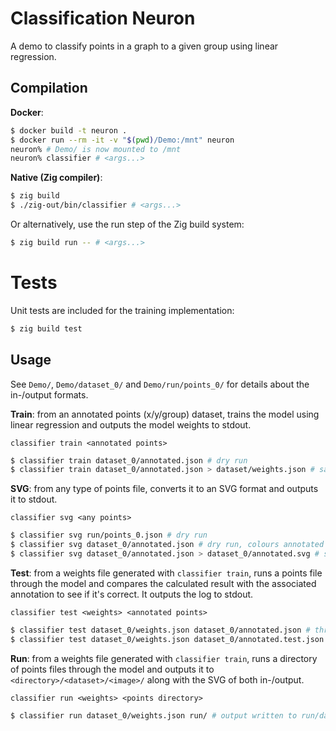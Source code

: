 
# Classification Neuron

A demo to classify points in a graph to a given group using linear regression.

## Compilation

**Docker**:

```bash
$ docker build -t neuron .
$ docker run --rm -it -v "$(pwd)/Demo:/mnt" neuron
neuron% # Demo/ is now mounted to /mnt
neuron% classifier # <args...>
```

**Native (Zig compiler)**:

```bash
$ zig build
$ ./zig-out/bin/classifier # <args...>
```

Or alternatively, use the run step of the Zig build system:

```bash
$ zig build run -- # <args...>
```

# Tests

Unit tests are included for the training implementation:

```bash
$ zig build test
```

## Usage

See `Demo/`, `Demo/dataset_0/` and `Demo/run/points_0/` for details about the in-/output formats.

**Train**: from an annotated points (x/y/group) dataset, trains the model using linear regression
and outputs the model weights to stdout.

`classifier train <annotated points>`

```bash
$ classifier train dataset_0/annotated.json # dry run
$ classifier train dataset_0/annotated.json > dataset/weights.json # save output
```

**SVG**: from any type of points file, converts it to an SVG format and outputs it to stdout.

`classifier svg <any points>`

```bash
$ classifier svg run/points_0.json # dry run
$ classifier svg dataset_0/annotated.json # dry run, colours annotated points
$ classifier svg dataset_0/annotated.json > dataset_0/annotated.svg # save output
```

**Test**: from a weights file generated with `classifier train`, runs a points file through the
model and compares the calculated result with the associated annotation to see if it's correct. It
outputs the log to stdout.

`classifier test <weights> <annotated points>`

```bash
$ classifier test dataset_0/weights.json dataset_0/annotated.json # through trained dataset
$ classifier test dataset_0/weights.json dataset_0/annotated.test.json # through unseen dataset
```

**Run**: from a weights file generated with `classifier train`, runs a directory of points files
through the model and outputs it to `<directory>/<dataset>/<image>/` along with the SVG of both
in-/output.

`classifier run <weights> <points directory>`

```bash
$ classifier run dataset_0/weights.json run/ # output written to run/dataset_0/*/...
```
